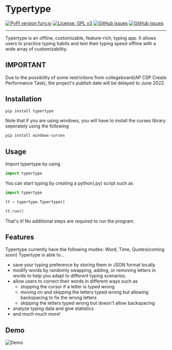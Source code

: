 # Typertype

[![PyPI version fury.io](https://badge.fury.io/py/typertype.svg)](https://pypi.python.org/pypi/typertype/) [![License: GPL v3](https://img.shields.io/badge/License-GPLv3-blue.svg)](https://www.gnu.org/licenses/gpl-3.0) [![GitHub issues](https://img.shields.io/github/issues/StephenXie/Typertype)](https://GitHub.com/StephenXie/Typertype/issues/) [![GitHub issues](https://img.shields.io/github/issues-closed/StephenXie/Typertype)](https://github.com/StephenXie/Typertype/issues?q=is%3Aissue+is%3Aclosed)
***
Typertype is an offline, customizable, feature-rich, typing app. It allows users to practice typing habits and test their typing speed offline with a wide array of customizability.

## IMPORTANT

Due to the possibility of some restrictions from collegeboard(AP CSP Create Performance Task), the project's publish date will be delayed to June 2022.

## Installation

```bash
pip install typertype
```

Note that if you are using windows, you will have to install the curses library seperately using the following

```bash
pip install windows-curses
```

## Usage

Import typertype by using

```python
import typertype
```

You can start typing by creating a python(.py) script such as

```python
import typertype

tt = typertype.Typertype()

tt.run()
```

That's it! No additional steps are required to run the program.

## Features

Typertype currently have the following modes: Word, Time, Quotes(coming soon)
Typertype is able to...

- save your typing preference by storing them in JSON format locally
- modify words by randomly swapping, adding, or removing letters in words to help you adapt to different typing scenarios.
- allow users to correct their words in different ways such as
  - stopping the cursor if a letter is typed wrong
  - moving on and skipping the letters typed wrong but allowing backspacing to fix the wrong letters
  - skipping the letters typed wrong but doesn't allow backspacing
- analyze typing data and give statistics
- and much much more!

## Demo

![Demo](https://stephenxie.me/images/ezgif.com-gif-maker.gif)
